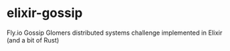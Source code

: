 # elixir-gossip
Fly.io Gossip Glomers distributed systems challenge implemented in Elixir (and a bit of Rust) 